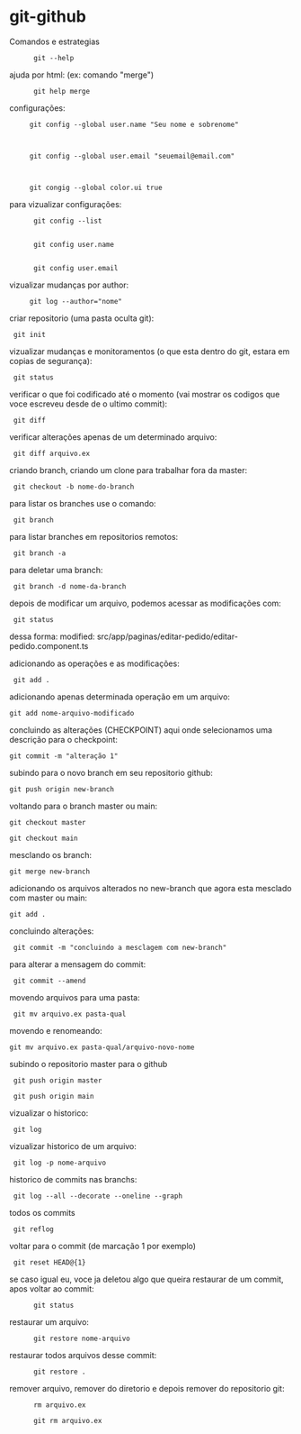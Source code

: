 # git-github
Comandos e estrategias


          git --help



ajuda por html: (ex: comando "merge")
     
     
          git help merge



configurações:


         git config --global user.name "Seu nome e sobrenome"
         
         
         
         git config --global user.email "seuemail@email.com"
         
         
         
         git congig --global color.ui true




para vizualizar configurações: 


          git config --list
          
          
          git config user.name
          
          
          git config user.email




vizualizar mudanças por author:


         git log --author="nome"
         
         


criar repositorio (uma pasta oculta git):


     git init
        

vizualizar mudanças e monitoramentos (o que esta dentro do git, estara em copias de segurança):


     git status


verificar o que foi codificado até o momento (vai mostrar os codigos que voce escreveu desde de o ultimo commit):


     git diff



verificar alterações apenas de um determinado arquivo:


     git diff arquivo.ex





criando branch, criando um clone para trabalhar fora da master:


     git checkout -b nome-do-branch
      

para listar os branches use o comando:


     git branch


para listar branches em repositorios remotos:


     git branch -a
     
     
     
para deletar uma branch:


     git branch -d nome-da-branch
     
     

depois de modificar um arquivo, podemos acessar as modificações com:


     git status

dessa forma:
 modified:   src/app/paginas/editar-pedido/editar-pedido.component.ts
 
 
 

adicionando as operações e as modificações:


     git add .
     


adicionando apenas determinada operação em um arquivo:


    git add nome-arquivo-modificado
    
    
    
    
concluindo as alterações (CHECKPOINT) aqui onde selecionamos uma descrição para o checkpoint:


    git commit -m "alteração 1"
    
    
    
subindo para o novo branch em seu repositorio github: 

    
    git push origin new-branch
  
  
  
 voltando para o branch master ou main:
  
  
    git checkout master
    
    git checkout main
  


mesclando os branch:


    git merge new-branch


adicionando os arquivos alterados no new-branch que agora esta mesclado com master ou main:


    git add .
    
    
concluindo alterações:


     git commit -m "concluindo a mesclagem com new-branch"
     

para alterar a mensagem do commit:


     git commit --amend
     
     
movendo arquivos para uma pasta:

         
     git mv arquivo.ex pasta-qual
     
movendo e renomeando:


    git mv arquivo.ex pasta-qual/arquivo-novo-nome
    


subindo o repositorio master para o github

     
     git push origin master
     
     git push origin main
    
    
vizualizar o historico:


     git log
     

vizualizar historico de um arquivo:


     git log -p nome-arquivo
     

historico de commits nas branchs:

     git log --all --decorate --oneline --graph
     
     
todos os commits

     git reflog
     
     
voltar para o commit (de marcação 1 por exemplo)

     git reset HEAD@{1}
     
     
se caso igual eu, voce ja deletou algo que queira restaurar de um commit, apos voltar ao commit:

          git status
          
restaurar um arquivo:
     
          git restore nome-arquivo
          
restaurar todos arquivos desse commit:

          git restore .



remover arquivo, remover do diretorio e depois remover do repositorio git:
          
          rm arquivo.ex
          
          git rm arquivo.ex
